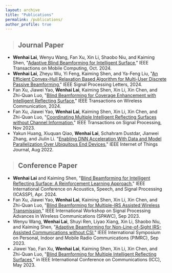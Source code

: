 ```yaml
---
layout: archive
title: "Publications"
permalink: /publications/
author_profile: true
---
```


> ## Journal Paper
* **Wenhai Lai**, Wenyu Wang, Fan Xu, Xin Li, Shaobo Niu, and Kaiming Shen, "[Adaptive Blind Beamforming for Intelligent Surface,](/files/Lai_TMC_2024.pdf)" IEEE Transactions on Mobile Computing, Oct. 2024.
* **Wenhai Lai**, Zheyu Wu, Yi Feng, Kaiming Shen, and Ya-Feng Liu, "[An Efficient Convex-Hull Relaxation Based Algorithm for Multi-User Discrete Passive Beamforming,](/files/Lai_SPL_2024.pdf)" IEEE Signal Processing Letters, 2024.
* Fan Xu, Jiawei Yao, **Wenhai Lai**, Kaiming Shen, Xin Li, Xin Chen, and Zhi-Quan Luo, "[Blind Beamforming for Coverage Enhancement with Intelligent Reflecting Surface,](/files/Fan_TWC_2024.pdf)" IEEE Transactions on Wireless Communication, 2024.
* Fan Xu, Jiawei Yao, **Wenhai Lai**, Kaiming Shen, Xin Li, Xin Chen, and Zhi-Quan Luo, "[Coordinating Multiple Intelligent Reflecting Surfaces without Channel Information,](/files/Fan_TSP_2023.pdf)" IEEE Transactions on Signal Processing, Nov 2023.
* Yakun Huang, Xiuquan Qiao, **Wenhai Lai**, Schahram Dustdar, Jianwei Zhang, and Jiulin Li. "[Enabling DNN Acceleration With Data and Model Parallelization Over Ubiquitous End Devices,](https://ieeexplore.ieee.org/abstract/document/9538819)" IEEE Internet of Things Journal, Aug 2022.

> ## Conference Paper
* **Wenhai Lai** and Kaiming Shen, "[Blind Beamforming for Intelligent Reflecting Surface: A Reinforcement Learning Approach,](/files/Lai_ICASSP_2024.pdf)" IEEE International Conference on Acoustics, Speech, and Signal Processing (ICASSP), Apr. 2024.
* Fan Xu, Jiawei Yao, **Wenhai Lai**, Kaiming Shen, Xin Li, Xin Chen, and Zhi-Quan Luo, "[Blind Beamforming for Multiple-IRS Assisted Wireless Transmission,](/files/Fan_SPAWC_2023.pdf)" IEEE International Workshop on Signal Processing Advances in Wireless Communications (SPAWC), Sep 2023.
* Wenyu Wang, **Wenhai Lai**, Shuyi Ren, Liyao Xiang, Xin Li, Shaobo Niu, and Kaiming Shen, "[Adaptive Beamforming for Non-Line-of-Sight IRS-Assisted Communications without CSI,](/files/Wang_PIMRC_2023.pdf)" IEEE International Symposium on Personal, Indoor and Mobile Radio Communications (PIMRC), Sep 2023.
* Jiawei Yao, Fan Xu, **Wenhai Lai**, Kaiming Shen, Xin Li, Xin Chen, and Zhi-Quan Luo, "[Blind Beamforming for Multiple Intelligent Reflecting Surfaces,](/files/Yao_ICC_2023.pdf)" in IEEE International Conference on Communications (ICC), May 2023.


<!-- {% if author.googlescholar %}
  You can also find my articles on <u><a href="{{author.googlescholar}}">my Google Scholar profile</a>.</u>
{% endif %}

{% include base_path %}

{% for post in site.publications reversed %}
  {% include archive-single.html %}
{% endfor %}
 -->

